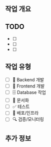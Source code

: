 ## 작업 개요
<!-- 무엇을 할 건지 간단히 설명해주세요 -->

## TODO
- [ ] 
- [ ] 
- [ ] 

## 작업 유형
- [ ] 🔧 Backend 개발
- [ ] 🎨 Frontend 개발  
- [ ] 🗄️ Database 작업
- [ ] 📝 문서화
- [ ] ✅ 테스트
- [ ] 🚀 배포/인프라
- [ ] 🔍 검증/모니터링

## 추가 정보
<!-- 참고사항, 관련 링크, 제약사항 등 -->